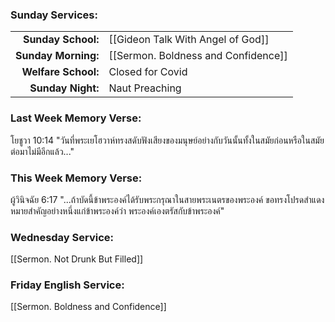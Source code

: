 ### Sunday Services:
|                     |                                     |
| -------------------:|:----------------------------------- |
|  **Sunday School:** | [[Gideon Talk With Angel of God]]   |
| **Sunday Morning:** | [[Sermon. Boldness and Confidence]] |
| **Welfare School:** | Closed for Covid                    |
|   **Sunday Night:** | Naut Preaching                      |
### Last Week Memory Verse:
โยชูวา 10:14 "วันที่พระเยโฮวาห์ทรงสดับฟังเสียงของมนุษย์อย่างกับวันนั้นทั้งในสมัยก่อนหรือในสมัยต่อมาไม่มีอีกแล้ว..."
### This Week Memory Verse:
ผู้วินิจฉัย 6:17 "...ถ้าบัดนี้ข้าพระองค์ได้รับพระกรุณาในสายพระเนตรของพระองค์ ขอทรงโปรดสำแดงหมายสำคัญอย่างหนึ่งแก่ข้าพระองค์ว่า พระองค์เองตรัสกับข้าพระองค์"
### Wednesday Service:
[[Sermon. Not Drunk But Filled]]
### Friday English Service:
[[Sermon. Boldness and Confidence]]